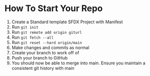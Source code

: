 # How To Start Your Repo

1. Create a Standard template SFDX Project with Manifest
2. Run `git init`
3. Run `git remote add origin giturl`
4. Run `git fetch --all`
5. Run `git reset --hard origin/main`
6. Make changes and commits as normal
7. Create your branch to work off of
8. Push your branch to GitHub
9. You should now be able to merge into main. Ensure you maintain a consistent git history with main